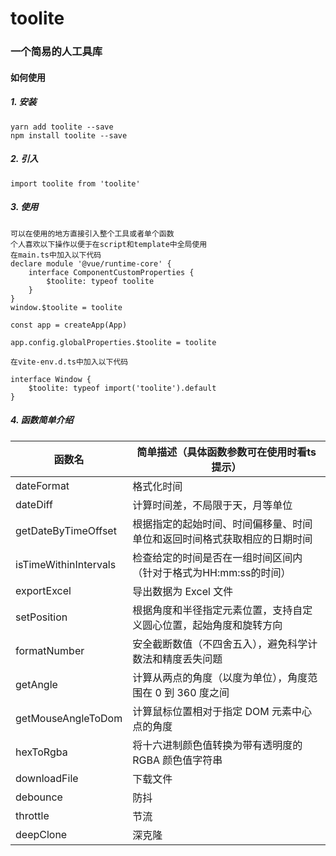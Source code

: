 toolite
================
### 一个简易的人工具库
#### 如何使用
##### 1. 安装
    yarn add toolite --save
    npm install toolite --save
##### 2. 引入    
    import toolite from 'toolite'    
##### 3. 使用     
    可以在使用的地方直接引入整个工具或者单个函数    
    个人喜欢以下操作以便于在script和template中全局使用    
    在main.ts中加入以下代码    
    declare module '@vue/runtime-core' {
        interface ComponentCustomProperties {
            $toolite: typeof toolite
        }
    }     
    window.$toolite = toolite     

    const app = createApp(App)   

    app.config.globalProperties.$toolite = toolite     

    在vite-env.d.ts中加入以下代码       

    interface Window {
        $toolite: typeof import('toolite').default
    }      

    
##### 4. 函数简单介绍          

| 函数名                | 简单描述（具体函数参数可在使用时看ts提示）                           |
| --------------------- | ------------------------------ |
| dateFormat            | 格式化时间                      |
| dateDiff              | 计算时间差，不局限于天，月等单位    |
| getDateByTimeOffset   | 根据指定的起始时间、时间偏移量、时间单位和返回时间格式获取相应的日期时间    |
| isTimeWithinIntervals   | 检查给定的时间是否在一组时间区间内（针对于格式为HH:mm:ss的时间）    |
| exportExcel   | 导出数据为 Excel 文件    |
| setPosition   | 根据角度和半径指定元素位置，支持自定义圆心位置，起始角度和旋转方向    |
| formatNumber   | 安全截断数值（不四舍五入），避免科学计数法和精度丢失问题    |
| getAngle   | 计算从两点的角度（以度为单位），角度范围在 0 到 360 度之间    |
| getMouseAngleToDom   | 计算鼠标位置相对于指定 DOM 元素中心点的角度    |
| hexToRgba   | 将十六进制颜色值转换为带有透明度的 RGBA 颜色值字符串    |
| downloadFile   | 下载文件    |
| debounce   | 防抖    |
| throttle   | 节流    |
| deepClone   | 深克隆    |